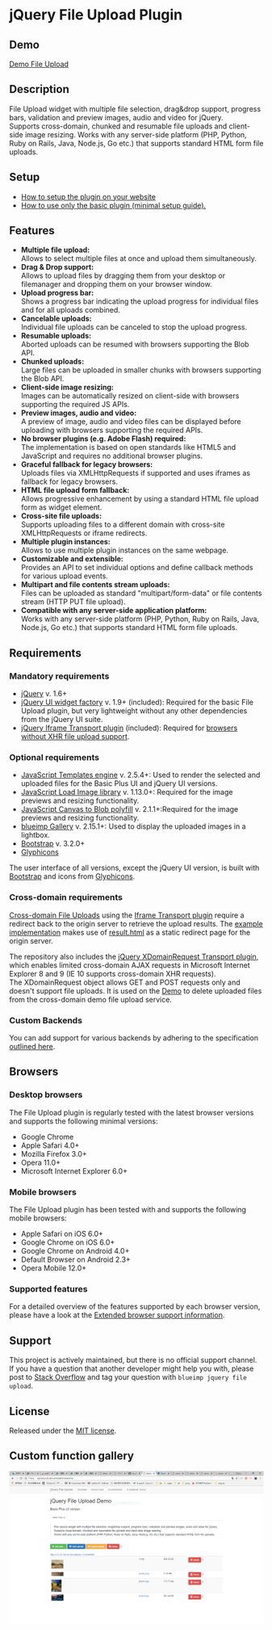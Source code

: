 # jQuery File Upload Plugin

## Demo
[Demo File Upload]()

## Description
File Upload widget with multiple file selection, drag&amp;drop support, progress bars, validation and preview images, audio and video for jQuery.  
Supports cross-domain, chunked and resumable file uploads and client-side image resizing. Works with any server-side platform (PHP, Python, Ruby on Rails, Java, Node.js, Go etc.) that supports standard HTML form file uploads.

## Setup
* [How to setup the plugin on your website](https://github.com/blueimp/jQuery-File-Upload/wiki/Setup)
* [How to use only the basic plugin (minimal setup guide).](https://github.com/blueimp/jQuery-File-Upload/wiki/Basic-plugin)

## Features
* **Multiple file upload:**  
  Allows to select multiple files at once and upload them simultaneously.
* **Drag & Drop support:**  
  Allows to upload files by dragging them from your desktop or filemanager and dropping them on your browser window.
* **Upload progress bar:**  
  Shows a progress bar indicating the upload progress for individual files and for all uploads combined.
* **Cancelable uploads:**  
  Individual file uploads can be canceled to stop the upload progress.
* **Resumable uploads:**  
  Aborted uploads can be resumed with browsers supporting the Blob API.
* **Chunked uploads:**  
  Large files can be uploaded in smaller chunks with browsers supporting the Blob API.
* **Client-side image resizing:**  
  Images can be automatically resized on client-side with browsers supporting the required JS APIs.
* **Preview images, audio and video:**  
  A preview of image, audio and video files can be displayed before uploading with browsers supporting the required APIs.
* **No browser plugins (e.g. Adobe Flash) required:**  
  The implementation is based on open standards like HTML5 and JavaScript and requires no additional browser plugins.
* **Graceful fallback for legacy browsers:**  
  Uploads files via XMLHttpRequests if supported and uses iframes as fallback for legacy browsers.
* **HTML file upload form fallback:**  
  Allows progressive enhancement by using a standard HTML file upload form as widget element.
* **Cross-site file uploads:**  
  Supports uploading files to a different domain with cross-site XMLHttpRequests or iframe redirects.
* **Multiple plugin instances:**  
  Allows to use multiple plugin instances on the same webpage.
* **Customizable and extensible:**  
  Provides an API to set individual options and define callback methods for various upload events.
* **Multipart and file contents stream uploads:**  
  Files can be uploaded as standard "multipart/form-data" or file contents stream (HTTP PUT file upload).
* **Compatible with any server-side application platform:**  
  Works with any server-side platform (PHP, Python, Ruby on Rails, Java, Node.js, Go etc.) that supports standard HTML form file uploads.

## Requirements

### Mandatory requirements
* [jQuery](https://jquery.com/) v. 1.6+
* [jQuery UI widget factory](https://api.jqueryui.com/jQuery.widget/) v. 1.9+ (included): Required for the basic File Upload plugin, but very lightweight without any other dependencies from the jQuery UI suite.
* [jQuery Iframe Transport plugin](https://github.com/blueimp/jQuery-File-Upload/blob/master/js/jquery.iframe-transport.js) (included): Required for [browsers without XHR file upload support](https://github.com/blueimp/jQuery-File-Upload/wiki/Browser-support).

### Optional requirements
* [JavaScript Templates engine](https://github.com/blueimp/JavaScript-Templates) v. 2.5.4+: Used to render the selected and uploaded files for the Basic Plus UI and jQuery UI versions.
* [JavaScript Load Image library](https://github.com/blueimp/JavaScript-Load-Image) v. 1.13.0+: Required for the image previews and resizing functionality.
* [JavaScript Canvas to Blob polyfill](https://github.com/blueimp/JavaScript-Canvas-to-Blob) v. 2.1.1+:Required for the image previews and resizing functionality.
* [blueimp Gallery](https://github.com/blueimp/Gallery) v. 2.15.1+: Used to display the uploaded images in a lightbox.
* [Bootstrap](http://getbootstrap.com/) v. 3.2.0+
* [Glyphicons](http://glyphicons.com/)

The user interface of all versions, except the jQuery UI version, is built with [Bootstrap](http://getbootstrap.com/) and icons from [Glyphicons](http://glyphicons.com/).

### Cross-domain requirements
[Cross-domain File Uploads](https://github.com/blueimp/jQuery-File-Upload/wiki/Cross-domain-uploads) using the [Iframe Transport plugin](https://github.com/blueimp/jQuery-File-Upload/blob/master/js/jquery.iframe-transport.js) require a redirect back to the origin server to retrieve the upload results. The [example implementation](https://github.com/blueimp/jQuery-File-Upload/blob/master/js/main.js) makes use of [result.html](https://github.com/blueimp/jQuery-File-Upload/blob/master/cors/result.html) as a static redirect page for the origin server.

The repository also includes the [jQuery XDomainRequest Transport plugin](https://github.com/blueimp/jQuery-File-Upload/blob/master/js/cors/jquery.xdr-transport.js), which enables limited cross-domain AJAX requests in Microsoft Internet Explorer 8 and 9 (IE 10 supports cross-domain XHR requests).  
The XDomainRequest object allows GET and POST requests only and doesn't support file uploads. It is used on the [Demo](https://blueimp.github.io/jQuery-File-Upload/) to delete uploaded files from the cross-domain demo file upload service.

### Custom Backends

You can add support for various backends by adhering to the specification [outlined here](https://github.com/blueimp/jQuery-File-Upload/wiki/JSON-Response).

## Browsers

### Desktop browsers
The File Upload plugin is regularly tested with the latest browser versions and supports the following minimal versions:

* Google Chrome
* Apple Safari 4.0+
* Mozilla Firefox 3.0+
* Opera 11.0+
* Microsoft Internet Explorer 6.0+

### Mobile browsers
The File Upload plugin has been tested with and supports the following mobile browsers:

* Apple Safari on iOS 6.0+
* Google Chrome on iOS 6.0+
* Google Chrome on Android 4.0+
* Default Browser on Android 2.3+
* Opera Mobile 12.0+

### Supported features
For a detailed overview of the features supported by each browser version, please have a look at the [Extended browser support information](https://github.com/blueimp/jQuery-File-Upload/wiki/Browser-support).


## Support
This project is actively maintained, but there is no official support channel.  
If you have a question that another developer might help you with, please post to [Stack Overflow](http://stackoverflow.com/questions/tagged/blueimp+jquery+file-upload) and tag your question with `blueimp jquery file upload`.

## License
Released under the [MIT license](https://opensource.org/licenses/MIT).

## Custom function gallery
![Alt text](docs/nodejs_as_server.PNG)
